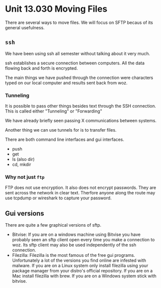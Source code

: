 # Unit 13.030 Moving Files

There are several ways to move files.  We will focus on SFTP becaus of its general usefulness.

## ```ssh```

We have been using ssh all semester without talking about it very much.

ssh establishes a secure connection between computers.  All the data flowing back and forth is encrypted.  

The main things we have pushed through the connection were characters typed on our local computer and results sent back from woz.

### Tunneling

It is possible to pass other things besides text through the SSH connection.  This is called either "Tunneling" or "Forwarding"

We have already briefly seen passing X communications between systems.

Another thing we can use tunnels for is to transfer files.

There are both command line interfaces and gui interfaces.  

* push
* get
* ls (also dir)
* cd, mkdir


### Why not just ```ftp```

FTP does not use encryption.  It also does not encrypt passwords.  They are sent across the network in clear text.  Therfore anyone along the route may use tcpdump or wireshark to capture your password.

## Gui versions

There are quite a few graphical versions of sftp.

* Bitvise: If you are on a windows machine using Bitvise you have probably seen an sftp client open every time you make a connection to woz.  Its sftp client may also be used independently of the ssh connection.
* Filezilla:  Filezilla is the most famous of the free gui programs.  Unfortunately a lot of the versions you find online are infested with malware.  If you are on a Linux system only install filezilla using your package manager from your distro's official repository.  If you are on a Mac install filezilla with brew.  If you are on a Windows system stick with bitvise.